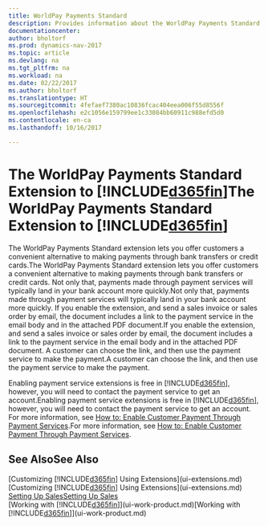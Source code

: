 ```yaml
---
title: WorldPay Payments Standard
description: Provides information about the WorldPay Payments Standard extension
documentationcenter: 
author: bholtorf
ms.prod: dynamics-nav-2017
ms.topic: article
ms.devlang: na
ms.tgt_pltfrm: na
ms.workload: na
ms.date: 02/22/2017
ms.author: bholtorf
ms.translationtype: HT
ms.sourcegitcommit: 4fefaef7380ac10836fcac404eea006f55d8556f
ms.openlocfilehash: e2c1056e159799ee1c33084bb60911c988efd5d0
ms.contentlocale: en-ca
ms.lasthandoff: 10/16/2017

---
```

# <a name="the-worldpay-payments-standard-extension-to-included365finincludesd365finlongmdmd"></a><span data-ttu-id="8e966-103">The WorldPay Payments Standard Extension to [!INCLUDE[d365fin](includes/d365fin_long_md.md)]</span><span class="sxs-lookup"><span data-stu-id="8e966-103">The WorldPay Payments Standard Extension to [!INCLUDE[d365fin](includes/d365fin_long_md.md)]</span></span>
<span data-ttu-id="8e966-104">The WorldPay Payments Standard extension lets you offer customers a convenient alternative to making payments through bank transfers or credit cards.</span><span class="sxs-lookup"><span data-stu-id="8e966-104">The WorldPay Payments Standard extension lets you offer customers a convenient alternative to making payments through bank transfers or credit cards.</span></span> <span data-ttu-id="8e966-105">Not only that, payments made through payment services will typically land in your bank account more quickly.</span><span class="sxs-lookup"><span data-stu-id="8e966-105">Not only that, payments made through payment services will typically land in your bank account more quickly.</span></span>
<span data-ttu-id="8e966-106">If you enable the extension, and send a sales invoice or sales order by email, the document includes a link to the payment service in the email body and in the attached PDF document.</span><span class="sxs-lookup"><span data-stu-id="8e966-106">If you enable the extension, and send a sales invoice or sales order by email, the document includes a link to the payment service in the email body and in the attached PDF document.</span></span> <span data-ttu-id="8e966-107">A customer can choose the link, and then use the payment service to make the payment.</span><span class="sxs-lookup"><span data-stu-id="8e966-107">A customer can choose the link, and then use the payment service to make the payment.</span></span>

<span data-ttu-id="8e966-108">Enabling payment service extensions is free in [!INCLUDE[d365fin](includes/d365fin_md.md)], however, you will need to contact the payment service to get an account.</span><span class="sxs-lookup"><span data-stu-id="8e966-108">Enabling payment service extensions is free in [!INCLUDE[d365fin](includes/d365fin_md.md)], however, you will need to contact the payment service to get an account.</span></span> <span data-ttu-id="8e966-109">For more information, see [How to: Enable Customer Payment Through Payment Services](sales-how-enable-payment-service-extensions.md).</span><span class="sxs-lookup"><span data-stu-id="8e966-109">For more information, see [How to: Enable Customer Payment Through Payment Services](sales-how-enable-payment-service-extensions.md).</span></span>

## <a name="see-also"></a><span data-ttu-id="8e966-110">See Also</span><span class="sxs-lookup"><span data-stu-id="8e966-110">See Also</span></span>
<span data-ttu-id="8e966-111">[Customizing [!INCLUDE[d365fin](includes/d365fin_md.md)] Using Extensions](ui-extensions.md)</span><span class="sxs-lookup"><span data-stu-id="8e966-111">[Customizing [!INCLUDE[d365fin](includes/d365fin_md.md)] Using Extensions](ui-extensions.md)</span></span>  
[<span data-ttu-id="8e966-112">Setting Up Sales</span><span class="sxs-lookup"><span data-stu-id="8e966-112">Setting Up Sales</span></span>](sales-setup-sales.md)  
<span data-ttu-id="8e966-113">[Working with [!INCLUDE[d365fin](includes/d365fin_md.md)]](ui-work-product.md)</span><span class="sxs-lookup"><span data-stu-id="8e966-113">[Working with [!INCLUDE[d365fin](includes/d365fin_md.md)]](ui-work-product.md)</span></span>
